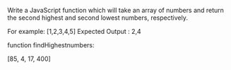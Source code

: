 Write a JavaScript function which will take an array of numbers and return the second highest and second lowest numbers, respectively.

For example: [1,2,3,4,5]
Expected Output : 2,4

function findHighestnumbers: 

[85, 4, 17, 400]